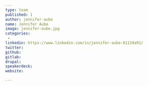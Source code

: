 ```yaml
---
type: team
published: 1
author: jennifer-aube
name: Jennifer Aube
image: jennifer-aube.jpg
categories:
 - 
linkedin: https://www.linkedin.com/in/jennifer-aube-81119a91/
twitter: 
github: 
gitlab: 
drupal: 
speakerdeck: 
website: 

---
```


